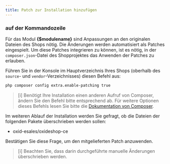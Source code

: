 ```yaml
---
title: Patch zur Installation hinzufügen
---
```


### **auf der Kommandozeile**

Für das Modul **{$modulename}** sind Anpassungen an den originalen Dateien des Shops nötig. Die Änderungen werden automatisiert als Patches eingespielt. Um diese Patches integrieren zu können, ist es nötig, in der `composer.json`-Datei des Shopprojektes das Anwenden der Patches zu erlauben.

Führen Sie in der Konsole im Hauptverzeichnis Ihres Shops (oberhalb des `source`- und `vendor`-Verzeichnisses) diesen Befehl aus:

```bash
php composer config extra.enable-patching true
```

> [i] Benötigt Ihre Installation einen anderen Aufruf von Composer, ändern Sie den Befehl bitte entsprechend ab. Für weitere Optionen dieses Befehls lesen Sie bitte die [Dokumentation von Composer](https://getcomposer.org/doc/03-cli.md#config).

Im weiteren Ablauf der Installation werden Sie gefragt, ob die Dateien der folgenden Pakete überschrieben werden sollen:

* oxid-esales/oxideshop-ce

Bestätigen Sie diese Frage, um den mitgelieferten Patch anzuwenden.

> [i] Beachten Sie, dass darin durchgeführte manuelle Änderungen überschrieben werden.